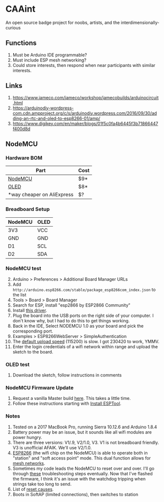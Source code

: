 # CAAint
An open source badge project for noobs, artists, and the interdimensionally-curious

## Functions
1. Must be Arduino IDE programmable?
2. Must include ESP mesh networking?
3. Could store interests, then respond when near participants with similar interests.

## Links
1. https://www.jameco.com/jameco/workshop/jamecobuilds/arduinocircuit.html
2. https://arduinodiy-wordpress-com.cdn.ampproject.org/c/s/arduinodiy.wordpress.com/2016/09/30/adding-an-rtc-and-oled-to-esp8266-01/amp/
3. https://www.digikey.com/en/maker/blogs/01f5c0fa4b6445f3b71866447f400d8d

## NodeMCU

### Hardware BOM
Part | Cost
--- | ---
[NodeMCU](https://www.amazon.com/gp/product/B010O1G1ES/ref=oh_aui_detailpage_o00_s01?ie=UTF8&psc=1) | $9*
[OLED](https://www.amazon.com/gp/product/B072FJRNWV/ref=oh_aui_detailpage_o00_s01?ie=UTF8&psc=1) | $8*
*way cheaper on AliExpress | $?

### Breadboard Setup
NodeMCU | OLED
--- | ---
3V3 | VCC
GND | GND
D1 | SCL
D2 | SDA

### NodeMCU test
2. Arduino > Preferences > Additional Board Manager URLs
3. Add ```http://arduino.esp8266.com/stable/package_esp8266com_index.json``` to the list
4. Tools > Board > Board Manager
5. Search for ESP, install "esp2866 by ESP2866 Community"
6. Install [this driver](https://github.com/adrianmihalko/ch340g-ch34g-ch34x-mac-os-x-driver).
7. Plug the board into the USB ports on the right side of your computer. I don't know why, but I had to do this to get things working.
7. Back in the IDE, Select NODEMCU 1.0 as your board and pick the corresponding port.
8. Examples > ESP8266WebServer > SimpleAuthentication
1. The [default upload speed](http://www.esp8266.com/viewtopic.php?f=32&t=2626&sid=0d51751c466764477328d679d83d98ba&start=4) (115200) is slow. I got 230420 to work, YMMV.
9. Enter the login credentials of a wifi network within range and upload the sketch to the board.

### OLED test
1. Download the sketch, follow instructions in comments

### NodeMCU Firmware Update
1. Request a vanilla Master build [here](https://nodemcu-build.com/index.php). This takes a little time.
2. Follow these instructions starting with [Install ESPTool](https://github.com/nodemcu/nodemcu-devkit/wiki/Getting-Started-on-OSX).

### Notes
1. Tested on a 2017 MacBook Pro, running Sierra 10.12.6 and Arduino 1.8.4 
3. Battery power may be an issue, but it sounds like all wifi modules are power hungry.
4. There are three versions: V1/.9, V2/1.0, V3. V1 is not breadboard friendly. V3 is unofficial AFAIK. We'll use V2/1.0.
5. [ESP8266](http://arduino-esp8266.readthedocs.io/en/latest/index.html) (the wifi chip on the NodeMCU) is able to operate both in
"station" and "soft access point" mode. This dual function allows for [mesh networks](http://arduino-esp8266.readthedocs.io/en/latest/esp8266wifi/readme.html#who-is-who).
6. Sometimes my code leads the NodeMCU to reset over and over. I'll go
through [these](https://stackoverflow.com/questions/31083757/esp8266-constantly-restarting) 
troubleshooting steps eventually. Now that I've flashed the
firmware, I think it's an issue with the watchdog tripping when strings
take too long to send.
7. List of [reset causes](http://www.esp8266.com/viewtopic.php?p=2096#p2112).
8. Boots in SoftAP (limited connections), then switches to station

